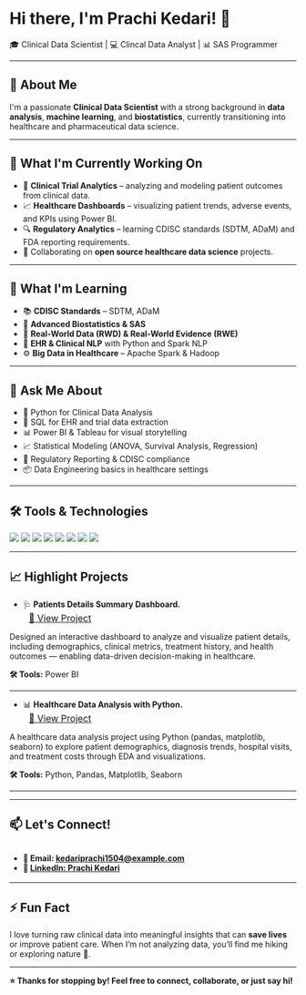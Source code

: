 <h1>Hi there, I'm Prachi Kedari! 👋</h1>

<p>🎓 Clinical Data Scientist | 💻 Clincal Data Analyst | 📊 SAS Programmer</p>

<hr />

<h2>🌟 About Me</h2>
<p>
I'm a passionate <strong>Clinical Data Scientist</strong> with a strong background in <strong>data analysis</strong>, <strong>machine learning</strong>, and <strong>biostatistics</strong>, currently transitioning into healthcare and pharmaceutical data science.
</p>

<hr />

<h2>🔭 What I'm Currently Working On</h2>
<ul>
  <li>🧪 <strong>Clinical Trial Analytics</strong> – analyzing and modeling patient outcomes from clinical data.</li>
  <li>📈 <strong>Healthcare Dashboards</strong> – visualizing patient trends, adverse events, and KPIs using Power BI.</li>
  <li>🔍 <strong>Regulatory Analytics</strong> – learning CDISC standards (SDTM, ADaM) and FDA reporting requirements.</li>
  <li>🤝 Collaborating on <strong>open source healthcare data science</strong> projects.</li>
</ul>

<hr />

<h2>🌱 What I'm Learning</h2>
<ul>
  <li>📚 <strong>CDISC Standards</strong> – SDTM, ADaM</li>
  <li>🧠 <strong>Advanced Biostatistics & SAS</strong></li>
  <li>🧬 <strong>Real-World Data (RWD) & Real-World Evidence (RWE)</strong></li>
  <li>🏥 <strong>EHR & Clinical NLP</strong> with Python and Spark NLP</li>
  <li>⚙️ <strong>Big Data in Healthcare</strong> – Apache Spark & Hadoop</li>
</ul>

<hr />

<h2>💬 Ask Me About</h2>
<ul>
  <li>🐍 Python for Clinical Data Analysis</li>
  <li>💾 SQL for EHR and trial data extraction</li>
  <li>📊 Power BI & Tableau for visual storytelling</li>
  <li>📈 Statistical Modeling (ANOVA, Survival Analysis, Regression)</li>
  <li>🧪 Regulatory Reporting & CDISC compliance</li>
  <li>📦 Data Engineering basics in healthcare settings</li>
</ul>

<hr />

<h2>🛠 Tools & Technologies</h2>
<p>
  <img src="https://img.shields.io/badge/Python-3670A0?style=for-the-badge&logo=python&logoColor=ffdd54" />
  <img src="https://img.shields.io/badge/SQL-07405E?style=for-the-badge&logo=sqlite&logoColor=white" />
  <img src="https://img.shields.io/badge/SAS-00599C?style=for-the-badge&logoColor=white" />
  <img src="https://img.shields.io/badge/NumPy-66CCFF?style=for-the-badge&logo=apachehadoop&logoColor=black" />
  <img src="https://img.shields.io/badge/Pandas-150458?style=for-the-badge&logo=pandas&logoColor=white" />
  <img src="https://img.shields.io/badge/Matplotlin-F2C811?style=for-the-badge&logo=powerbi&logoColor=black" />
  <img src="https://img.shields.io/badge/Seaborn-E97627?style=for-the-badge&logo=tableau&logoColor=white" />
  <img src="https://img.shields.io/badge/Machine Learning-E25A1C?style=for-the-badge&logo=apachespark&logoColor=white" />
</p>

<hr />

<h2>📈 Highlight Projects</h2>
<ul>
  <li>🩺 <strong>Patients Details Summary Dashboard.</strong></li>
  <a href="https://github.com/prachikedari15/Patients-Details-Summary-Dashboard" target="_blank" style="font-size: 16px; margin-left: 10px;">
    🔗 View Project
  </a>
</ul>

<p>
Designed an interactive dashboard to analyze and visualize patient details, including demographics, clinical metrics, treatment history, and health outcomes — enabling data-driven decision-making in healthcare.
</p>

<p><strong>🛠 Tools:</strong> Power BI</p>

<hr />

<ul>
  <li>📊 <strong>Healthcare Data Analysis with Python.</strong></li>
  <a href="https://github.com/prachikedari15/Healthcare-Data-Visualization" target="_blank" style="font-size: 16px; margin-left: 10px;">
    🔗 View Project
  </a>
</ul>

<p>
A healthcare data analysis project using Python (pandas, matplotlib, seaborn) to explore patient demographics, diagnosis trends, hospital visits, and treatment costs through EDA and visualizations.
</p>

<p><strong>🛠 Tools:</strong> Python, Pandas, Matplotlib, Seaborn</p>

<hr />


</ul>

<hr />

<h2>📫 Let's Connect!</h2>
<h2>
  <div style="font-size: 14px;">
  <ul>
  <li>📧 Email: <a href="mailto:kedariprachi1504@example.com">kedariprachi1504@example.com</a></li>
  <li>💼 <a href="https://www.linkedin.com/in/yourprofile" target="_blank">LinkedIn: Prachi Kedari</a></li>
</ul>
</div>

</h2>

<hr />

<h2>⚡ Fun Fact</h2>
<p>
I love turning raw clinical data into meaningful insights that can <strong>save lives</strong> or improve patient care. When I’m not analyzing data, you’ll find me hiking or exploring nature 🌿.
</p>

<hr />

<p><strong>⭐ Thanks for stopping by! Feel free to connect, collaborate, or just say hi!</strong></p>




